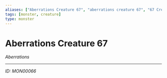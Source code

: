```yaml
---
aliases: ["Aberrations Creature 67", "aberrations creature 67", "67 Creature Aberrations"]
tags: [monster, creature]
type: monster
---
```


# Aberrations Creature 67

*Aberrations*

---
*ID: MON00066*
